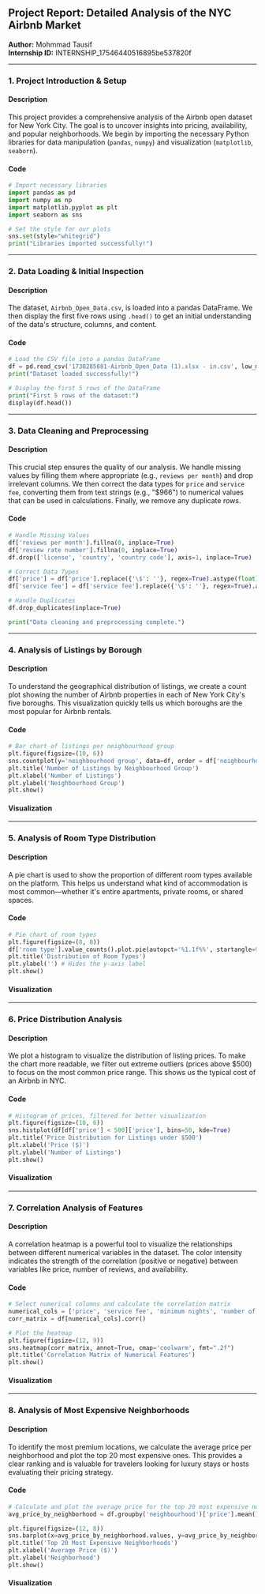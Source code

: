 

## **Project Report: Detailed Analysis of the NYC Airbnb Market**

**Author:** Mohmmad Tausif  
**Internship ID:** INTERNSHIP\_17546440516895be537820f

-----

### **1. Project Introduction & Setup**

#### **Description**

This project provides a comprehensive analysis of the Airbnb open dataset for New York City. The goal is to uncover insights into pricing, availability, and popular neighborhoods. We begin by importing the necessary Python libraries for data manipulation (`pandas`, `numpy`) and visualization (`matplotlib`, `seaborn`).

#### **Code**

```python
# Import necessary libraries
import pandas as pd
import numpy as np
import matplotlib.pyplot as plt
import seaborn as sns

# Set the style for our plots
sns.set(style="whitegrid")
print("Libraries imported successfully!")
```

-----

### **2. Data Loading & Initial Inspection**

#### **Description**

The dataset, `Airbnb_Open_Data.csv`, is loaded into a pandas DataFrame. We then display the first five rows using `.head()` to get an initial understanding of the data's structure, columns, and content.

#### **Code**

```python
# Load the CSV file into a pandas DataFrame
df = pd.read_csv('1730285881-Airbnb_Open_Data (1).xlsx - in.csv', low_memory=False)
print("Dataset loaded successfully!")

# Display the first 5 rows of the DataFrame
print("First 5 rows of the dataset:")
display(df.head())
```

-----

### **3. Data Cleaning and Preprocessing**

#### **Description**

This crucial step ensures the quality of our analysis. We handle missing values by filling them where appropriate (e.g., `reviews per month`) and drop irrelevant columns. We then correct the data types for `price` and `service fee`, converting them from text strings (e.g., "$966") to numerical values that can be used in calculations. Finally, we remove any duplicate rows.

#### **Code**

```python
# Handle Missing Values
df['reviews per month'].fillna(0, inplace=True)
df['review rate number'].fillna(0, inplace=True)
df.drop(['license', 'country', 'country code'], axis=1, inplace=True)

# Correct Data Types
df['price'] = df['price'].replace({'\$': ''}, regex=True).astype(float)
df['service fee'] = df['service fee'].replace({'\$': ''}, regex=True).astype(float)

# Handle Duplicates
df.drop_duplicates(inplace=True)

print("Data cleaning and preprocessing complete.")
```

-----

### **4. Analysis of Listings by Borough**

#### **Description**

To understand the geographical distribution of listings, we create a count plot showing the number of Airbnb properties in each of New York City's five boroughs. This visualization quickly tells us which boroughs are the most popular for Airbnb rentals.

#### **Code**

```python
# Bar chart of listings per neighbourhood group
plt.figure(figsize=(10, 6))
sns.countplot(y='neighbourhood group', data=df, order = df['neighbourhood group'].value_counts().index, palette='plasma')
plt.title('Number of Listings by Neighbourhood Group')
plt.xlabel('Number of Listings')
plt.ylabel('Neighbourhood Group')
plt.show()
```

#### **Visualization**

-----

### **5. Analysis of Room Type Distribution**

#### **Description**

A pie chart is used to show the proportion of different room types available on the platform. This helps us understand what kind of accommodation is most common—whether it's entire apartments, private rooms, or shared spaces.

#### **Code**

```python
# Pie chart of room types
plt.figure(figsize=(8, 8))
df['room type'].value_counts().plot.pie(autopct='%1.1f%%', startangle=90, colors=sns.color_palette('pastel'))
plt.title('Distribution of Room Types')
plt.ylabel('') # Hides the y-axis label
plt.show()
```

#### **Visualization**

-----

### **6. Price Distribution Analysis**

#### **Description**

We plot a histogram to visualize the distribution of listing prices. To make the chart more readable, we filter out extreme outliers (prices above $500) to focus on the most common price range. This shows us the typical cost of an Airbnb in NYC.

#### **Code**

```python
# Histogram of prices, filtered for better visualization
plt.figure(figsize=(10, 6))
sns.histplot(df[df['price'] < 500]['price'], bins=50, kde=True)
plt.title('Price Distribution for Listings under $500')
plt.xlabel('Price ($)')
plt.ylabel('Number of Listings')
plt.show()
```

#### **Visualization**

-----

### **7. Correlation Analysis of Features**

#### **Description**

A correlation heatmap is a powerful tool to visualize the relationships between different numerical variables in the dataset. The color intensity indicates the strength of the correlation (positive or negative) between variables like price, number of reviews, and availability.

#### **Code**

```python
# Select numerical columns and calculate the correlation matrix
numerical_cols = ['price', 'service fee', 'minimum nights', 'number of reviews', 'review rate number', 'availability 365']
corr_matrix = df[numerical_cols].corr()

# Plot the heatmap
plt.figure(figsize=(12, 9))
sns.heatmap(corr_matrix, annot=True, cmap='coolwarm', fmt=".2f")
plt.title('Correlation Matrix of Numerical Features')
plt.show()
```

#### **Visualization**

-----

### **8. Analysis of Most Expensive Neighborhoods**

#### **Description**

To identify the most premium locations, we calculate the average price per neighborhood and plot the top 20 most expensive ones. This provides a clear ranking and is valuable for travelers looking for luxury stays or hosts evaluating their pricing strategy.

#### **Code**

```python
# Calculate and plot the average price for the top 20 most expensive neighborhoods
avg_price_by_neighborhood = df.groupby('neighbourhood')['price'].mean().sort_values(ascending=False).head(20)

plt.figure(figsize=(12, 8))
sns.barplot(x=avg_price_by_neighborhood.values, y=avg_price_by_neighborhood.index, palette='viridis')
plt.title('Top 20 Most Expensive Neighborhoods')
plt.xlabel('Average Price ($)')
plt.ylabel('Neighborhood')
plt.show()
```

#### **Visualization**
